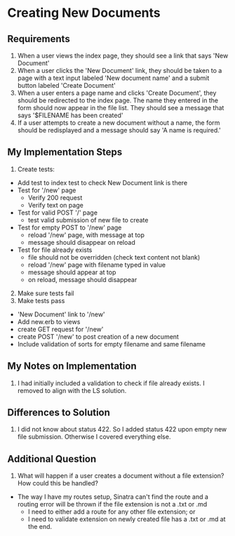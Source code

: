 # Creating New Documents

## Requirements

1. When a user views the index page, they should see a link that says 'New Document'
2. When a user clicks the 'New Document' link, they should be taken to a page with a text input labeled 'New document name' and a submit button labeled 'Create Document'
3. When a user enters a page name and clicks 'Create Document', they should be redirected to the index page. The name they entered in the form should now appear in the file list. They should see a message that says '$FILENAME has been created'
4. If a user attempts to create a new document without a name, the form should be redisplayed and a message should say 'A name is required.'

## My Implementation Steps

1. Create tests:
  - Add test to index test to check New Document link is there
  - Test for '/new' page
    - Verify 200 request
    - Verify text on page
  - Test for valid POST '/' page
    - test valid submission of new file to create
  - Test for empty POST to '/new' page
    - reload '/new' page, with message at top
    - message should disappear on reload
  - Test for file already exists
    - file should not be overridden (check text content not blank)
    - reload '/new' page with filename typed in value
    - message should appear at top
    - on reload, message should disappear
2. Make sure tests fail
3. Make tests pass
  - 'New Document' link to '/new'
  - Add new.erb to views
  - create GET request for '/new'
  - create POST '/new' to post creation of a new document
  - Include validation of sorts for empty filename and same filename


## My Notes on Implementation

1. I had initially included a validation to check if file already exists. I removed to align with the LS solution.

## Differences to Solution

1. I did not know about status 422. So I added status 422 upon empty new file submission. Otherwise I covered everything else.


## Additional Question

1. What will happen if a user creates a document without a file extension? How could this be handled?
  - The way I have my routes setup, Sinatra can't find the route and a routing error will be thrown if the file extension is not a .txt or .md
    - I need to either add a route for any other file extension; or
    - I need to validate extension on newly created file has a .txt or .md at the end.

